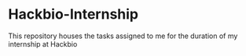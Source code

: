 # Hackbio-Internship
This repository houses the tasks assigned to me for the duration of my internship at Hackbio
